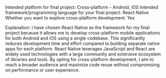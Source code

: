 Intended platform for final project: Cross-platform - Android, iOS
Intended framework/programming language for your final project: React Native
Whether you want to explore cross-platform development: Yes

Explanation:
I have chosen React Native as the framework for my final project because it allows me to develop cross-platform mobile applications for both Android and iOS using a single codebase. This significantly reduces development time and effort compared to building separate native apps for each platform. React Native leverages JavaScript and React are widely used technologies with a large community and extensive ecosystem of libraries and tools. By opting for cross-platform development, I aim to reach a broader audience and maximize code reuse without compromising on performance or user experience.

